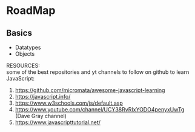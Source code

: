 # RoadMap
## Basics
- Datatypes
- Objects

RESOURCES:<br>
some of the best repositories and yt channels to follow on github to learn JavaScript:<br>
1) https://github.com/micromata/awesome-javascript-learning
2) https://javascript.info/
3) https://www.w3schools.com/js/default.asp
4) https://www.youtube.com/channel/UCY38RvRIxYODO4penyxUwTg (Dave Gray channel)
5) https://www.javascripttutorial.net/

